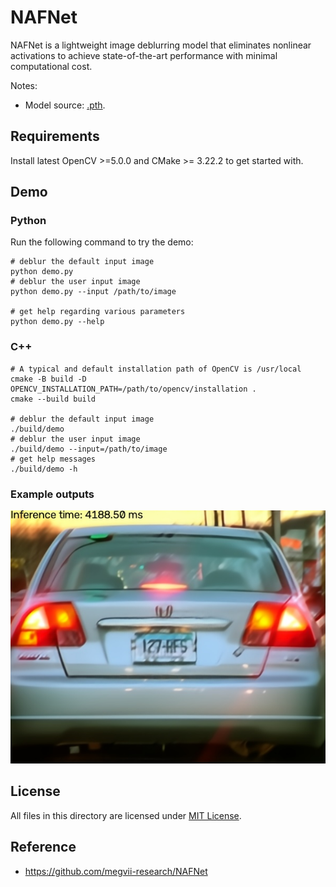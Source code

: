 # NAFNet

NAFNet is a lightweight image deblurring model that eliminates nonlinear activations to achieve state-of-the-art performance with minimal computational cost.

Notes:

- Model source: [.pth](https://drive.google.com/file/d/14D4V4raNYIOhETfcuuLI3bGLB-OYIv6X/view).

## Requirements 
Install latest OpenCV >=5.0.0 and CMake >= 3.22.2 to get started with.

## Demo

### Python

Run the following command to try the demo:

```shell
# deblur the default input image
python demo.py
# deblur the user input image
python demo.py --input /path/to/image

# get help regarding various parameters
python demo.py --help
```

### C++

```shell
# A typical and default installation path of OpenCV is /usr/local
cmake -B build -D OPENCV_INSTALLATION_PATH=/path/to/opencv/installation .
cmake --build build

# deblur the default input image
./build/demo
# deblur the user input image
./build/demo --input=/path/to/image
# get help messages
./build/demo -h
```

### Example outputs

![licenseplate_motion](./example_outputs/licenseplate_motion_output.jpg)

## License

All files in this directory are licensed under [MIT License](./LICENSE).

## Reference

- https://github.com/megvii-research/NAFNet